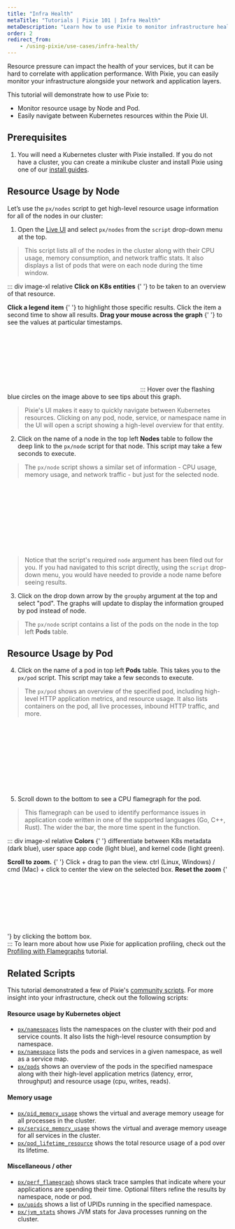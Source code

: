 ```yaml
---
title: "Infra Health"
metaTitle: "Tutorials | Pixie 101 | Infra Health"
metaDescription: "Learn how to use Pixie to monitor infrastructure health."
order: 2
redirect_from:
    - /using-pixie/use-cases/infra-health/
---
```


Resource pressure can impact the health of your services, but it can be hard to correlate with application performance. With Pixie, you can easily monitor your infrastructure alongside your network and application layers.

This tutorial will demonstrate how to use Pixie to:

- Monitor resource usage by Node and Pod.
- Easily navigate between Kubernetes resources within the Pixie UI.

<YouTube youTubeId="2dFIpiBryu8"/>

## Prerequisites

1. You will need a Kubernetes cluster with Pixie installed. If you do not have a cluster, you can create a minikube cluster and install Pixie using one of our [install guides](/installing-pixie/install-guides/).

## Resource Usage by Node

Let’s use the `px/nodes` script to get high-level resource usage information for all of the nodes in our cluster:

1. Open the [Live UI](http://work.withpixie.ai/) and select `px/nodes` from the `script` drop-down menu at the top.

> This script lists all of the nodes in the cluster along with their CPU usage, memory consumption, and network traffic stats. It also displays a list of pods that were on each node during the time window.

::: div image-xl relative
<PoiTooltip top={21} left={20}>
<strong>Click on K8s entities</strong>
{' '}
to be taken to an overview of that resource.
</PoiTooltip>

<PoiTooltip top={44} left={35}>
<strong>Click a legend item</strong>
{' '}
to highlight those specific results. Click the item a second time to show all results.
</PoiTooltip>

<PoiTooltip top={27} left={58}>
<strong>Drag your mouse across the graph</strong>
{' '}
to see the values at particular timestamps.
</PoiTooltip>

<svg title='' src='use-case-tutorials/nodes.png'/>
:::

<Alert variant="outlined" severity="info">
  Hover over the flashing blue circles on the image above to see tips about this graph.
</Alert>

> Pixie's UI makes it easy to quickly navigate between Kubernetes resources. Clicking on any pod, node, service, or namespace name in the UI will open a script showing a high-level overview for that entity.

2. Click on the name of a node in the top left **Nodes** table to follow the deep link to the `px/node` script for that node. This script may take a few seconds to execute.

> The `px/node` script shows a similar set of information - CPU usage, memory usage, and network traffic - but just for the selected node.

<svg title='' src='use-case-tutorials/node.png'/>

> Notice that the script's required `node` argument has been filed out for you. If you had navigated to this script directly, using the `script` drop-down menu, you would have needed to provide a node name before seeing results.

3. Click on the drop down arrow by the `groupby` argument at the top and select "pod". The graphs will update to display the information grouped by pod instead of node.

> The `px/node` script contains a list of the pods on the node in the top left **Pods** table.

## Resource Usage by Pod

4. Click on the name of a pod in top left **Pods** table. This takes you to the `px/pod` script. This script may take a few seconds to execute.

> The `px/pod` shows an overview of the specified pod, including high-level HTTP application metrics, and resource usage. It also lists containers on the pod, all live processes, inbound HTTP traffic, and more.

<svg title='' src='use-case-tutorials/pod.png'/>

5. Scroll down to the bottom to see a CPU flamegraph for the pod.

> This flamegraph can be used to identify performance issues in application code written in one of the supported languages (Go, C++, Rust). The wider the bar, the more time spent in the function.

::: div image-xl relative
<PoiTooltip top={30} left={18}>
<strong>Colors</strong>
{' '}
differentiate between K8s metadata (dark blue), user space app code (light blue), and kernel code (light green).
</PoiTooltip>

<PoiTooltip top={44} left={50}>
<strong>Scroll to zoom.</strong>
{' '}
Click + drag to pan the view. ctrl (Linux, Windows) / cmd (Mac) + click to center the view on the selected box.
</PoiTooltip>

<PoiTooltip top={83} left={58}>
<strong>Reset the zoom</strong>
{' '}
by clicking the bottom box.
</PoiTooltip>

<svg title='' src='use-case-tutorials/pod_flamegraph.png'/>
:::

<Alert variant="outlined" severity="info">
  To learn more about how use Pixie for application profiling, check out the <a href="https://docs.px.dev/tutorials/pixie-101/profiler/">Profiling with Flamegraphs</a> tutorial.
</Alert>

## Related Scripts

This tutorial demonstrated a few of Pixie's [community scripts](https://github.com/pixie-io/pixie/tree/main/src/pxl_scripts). For more insight into your infrastructure, check out the following scripts:

#### Resource usage by Kubernetes object

- [`px/namespaces`](https://work.withpixie.ai/script/namespaces) lists the namespaces on the cluster with their pod and service counts. It also lists the high-level resource consumption by namespace.
- [`px/namespace`](https://work.withpixie.ai/script/namespace) lists the pods and services in a given namespace, as well as a service map.
- [`px/pods`](https://work.withpixie.ai/script/pods) shows an overview of the pods in the specified namespace along with their high-level application metrics (latency, error, throughput) and resource usage (cpu, writes, reads).

#### Memory usage

- [`px/pid_memory_usage`](https://work.withpixie.ai/script/pid_memory_usage) shows the virtual and average memory useage for all processes in the cluster.
- [`px/service_memory_usage`](https://work.withpixie.ai/script/service_memory_usage) shows the virtual and average memory useage for all services in the cluster.
- [`px/pod_lifetime_resource`](https://work.withpixie.ai/script/pod_lifetime_resource) shows the total resource usage of a pod over its lifetime.

#### Miscellaneous / other

- [`px/perf_flamegraph`](https://work.withpixie.ai/script/perf_flamegraph) shows stack trace samples that indicate where your applications are spending their time. Optional filters refine the results by namespace, node or pod.
- [`px/upids`](https://work.withpixie.ai/script/upids) shows a list of UPIDs running in the specified namespace.
- [`px/jvm_stats`](https://work.withpixie.ai/script/jvm_stats) shows JVM stats for Java processes running on the cluster.
